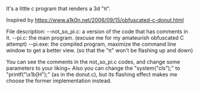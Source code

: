 It's a little c program that renders a 3d "π".

Inspired by https://www.a1k0n.net/2006/09/15/obfuscated-c-donut.html

File description:
--not_so_pi.c: a version of the code that has comments in it.
--pi.c: the main program. (excuse me for my amateurish obfuscated C attempt)
--pi.exe: the compiled program, maximize the command line window to get a better view. (so that the "π" won't be flashing up and down)

You can see the comments in the not_so_pi.c codes, and change some parameters to your liking~
Also you can change the "system("cls");" to "printf("\x1b[H");" (as in the donut.c), but its flashing effect makes me choose the former implementation instead.
